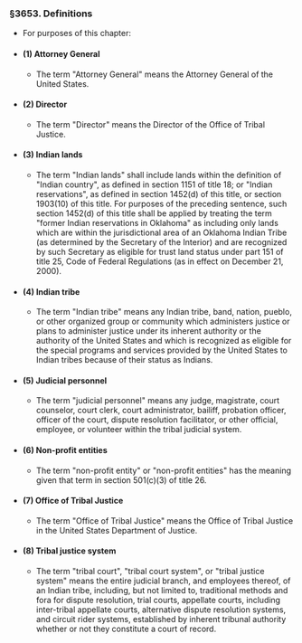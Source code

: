 ### §3653. Definitions
* For purposes of this chapter:

* #### (1) Attorney General
  * The term "Attorney General" means the Attorney General of the United States.

* #### (2) Director
  * The term "Director" means the Director of the Office of Tribal Justice.

* #### (3) Indian lands
  * The term "Indian lands" shall include lands within the definition of "Indian country", as defined in section 1151 of title 18; or "Indian reservations", as defined in section 1452(d) of this title, or section 1903(10) of this title. For purposes of the preceding sentence, such section 1452(d) of this title shall be applied by treating the term "former Indian reservations in Oklahoma" as including only lands which are within the jurisdictional area of an Oklahoma Indian Tribe (as determined by the Secretary of the Interior) and are recognized by such Secretary as eligible for trust land status under part 151 of title 25, Code of Federal Regulations (as in effect on December 21, 2000).

* #### (4) Indian tribe
  * The term "Indian tribe" means any Indian tribe, band, nation, pueblo, or other organized group or community which administers justice or plans to administer justice under its inherent authority or the authority of the United States and which is recognized as eligible for the special programs and services provided by the United States to Indian tribes because of their status as Indians.

* #### (5) Judicial personnel
  * The term "judicial personnel" means any judge, magistrate, court counselor, court clerk, court administrator, bailiff, probation officer, officer of the court, dispute resolution facilitator, or other official, employee, or volunteer within the tribal judicial system.

* #### (6) Non-profit entities
  * The term "non-profit entity" or "non-profit entities" has the meaning given that term in section 501(c)(3) of title 26.

* #### (7) Office of Tribal Justice
  * The term "Office of Tribal Justice" means the Office of Tribal Justice in the United States Department of Justice.

* #### (8) Tribal justice system
  * The term "tribal court", "tribal court system", or "tribal justice system" means the entire judicial branch, and employees thereof, of an Indian tribe, including, but not limited to, traditional methods and fora for dispute resolution, trial courts, appellate courts, including inter-tribal appellate courts, alternative dispute resolution systems, and circuit rider systems, established by inherent tribunal authority whether or not they constitute a court of record.